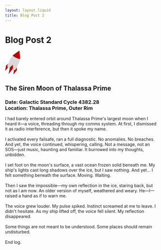 ```yaml
---
layout: layout.liquid
title: Blog Post 2
---
```


# Blog Post 2
<img class="about" alt="spaceship" src="/images/spaceship.png" width="50" />
<h2>The Siren Moon of Thalassa Prime</h2>
<h3>Date: Galactic Standard Cycle 4382.28<br>
    Location: Thalassa Prime, Outer Rim</h3>
<p>I had barely entered orbit around Thalassa Prime's largest moon when I heard it—a voice, threading through my comms system. At first, I dismissed it as radio interference, but then it spoke my name.<br><br>
    I activated every failsafe, ran a full diagnostic. No anomalies. No breaches. And yet, the voice continued, whispering, calling. Not a message, not an SOS—just music, haunting and familiar. It burrowed into my thoughts, unbidden.<br><br>
    I set foot on the moon's surface, a vast ocean frozen solid beneath me. My ship's lights cast long shadows over the ice, but I saw nothing. And yet... I felt something beneath the surface. Moving. Waiting.<br><br>
    Then I saw the impossible—my own reflection in the ice, staring back, but not as I am now. An older version of myself, weathered and weary. He—I—raised a hand as if to warn me.<br><br>
    The voice grew louder. My pulse spiked. Instinct screamed at me to leave. I didn't hesitate. As my ship lifted off, the voice fell silent. My reflection disappeared.<br><br>
    Some things are not meant to be understood. Some places should remain undisturbed.<br><br>
    End log.</p>
